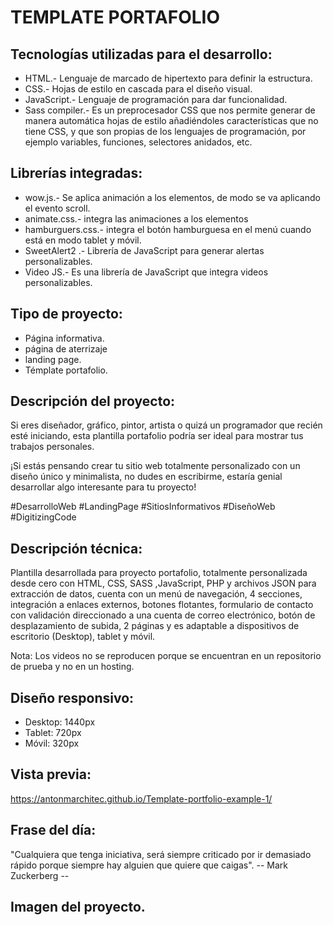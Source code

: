 # TEMPLATE PORTAFOLIO 

## Tecnologías utilizadas para el desarrollo:
- HTML.- Lenguaje de marcado de hipertexto para definir la estructura.
- CSS.- Hojas de estilo en cascada para el diseño visual.
- JavaScript.- Lenguaje de programación para dar funcionalidad. 
- Sass compiler.- Es un preprocesador CSS que nos permite generar de manera automática hojas de estilo añadiéndoles características que no tiene CSS, y que son propias de los lenguajes de programación, por ejemplo variables, funciones, selectores anidados, etc.

## Librerías integradas: 
- wow.js.- Se aplica animación a los elementos, de modo se va aplicando el evento scroll.
- animate.css.- integra las animaciones a los elementos
- hamburguers.css.- integra el botón hamburguesa en el menú cuando está en modo tablet y móvil.
- SweetAlert2 .- Librería de JavaScript para generar alertas personalizables.
- Video JS.- Es una librería de JavaScript que integra videos personalizables.

## Tipo de proyecto:
- Página informativa.
- página de aterrizaje
- landing page.
- Témplate portafolio.

## Descripción del proyecto: 
Si eres diseñador, gráfico, pintor, artista o quizá un programador que recién esté iniciando, esta plantilla portafolio podría ser ideal para mostrar tus trabajos personales.

¡Si estás pensando crear tu sitio web totalmente personalizado con un diseño único y minimalista, no dudes en escribirme, estaría genial desarrollar algo interesante para tu proyecto!

#DesarrolloWeb
#LandingPage
#SitiosInformativos
#DiseñoWeb
#DigitizingCode


## Descripción técnica:
Plantilla desarrollada para proyecto portafolio, totalmente personalizada desde cero con HTML, CSS, SASS ,JavaScript, PHP y archivos JSON para extracción de datos, cuenta con un menú de navegación, 4 secciones, integración a enlaces externos, botones flotantes, formulario de contacto con validación direccionado a una cuenta de correo electrónico, botón de desplazamiento de subida, 2 páginas y es adaptable a dispositivos de escritorio (Desktop), tablet y móvil.   

Nota: Los videos no se reproducen porque se encuentran en un repositorio de prueba y no en un hosting.

## Diseño responsivo:
- Desktop: 1440px
- Tablet: 720px
- Móvil: 320px

## Vista previa:
https://antonmarchitec.github.io/Template-portfolio-example-1/

## Frase del día:
"Cualquiera que tenga iniciativa, será siempre criticado por ir demasiado rápido porque siempre hay alguien que quiere que caigas".
-- Mark Zuckerberg --

## Imagen del proyecto.





